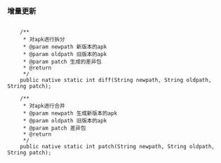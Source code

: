 ### 增量更新
<pre><code>    
    /**
     * 对apk进行拆分
     * @param newpath 新版本的apk
     * @param oldpath 旧版本的apk
     * @param patch 生成的差异包
     * @return
     */
    public native static int diff(String newpath, String oldpath, String patch);

    /**
     * 对apk进行合并
     * @param newpath 生成新版本的apk
     * @param oldpath 旧版本的apk
     * @param patch 差异包
     * @return
     */
    public native static int patch(String newpath, String oldpath, String patch);
</pre></code>